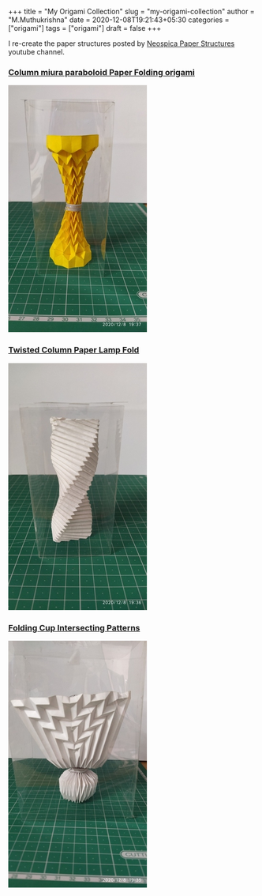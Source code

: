 +++
title = "My Origami Collection"
slug = "my-origami-collection"
author = "M.Muthukrishna"
date = 2020-12-08T19:21:43+05:30
categories = ["origami"]
tags = ["origami"]
draft = false
+++

I re-create the paper structures posted by [Neospica Paper Structures](https://www.youtube.com/c/NeoSpicaPaperStructures/) youtube channel.

### [Column miura paraboloid Paper Folding origami](https://www.youtube.com/watch?v=0uhs2-s4u9w)

![Column miura paraboloid Paper Folding origami](/image/my-origami-collection/column-miura-paraboloid-paper-folding-origami.jpg)

### [Twisted Column Paper Lamp Fold](https://www.youtube.com/watch?v=ItYVP8OTtyM)

![twisted-column-paper-lamp-fold](/image/my-origami-collection/twisted-column-paper-lamp-fold.jpg)

### [Folding Cup Intersecting Patterns](https://www.youtube.com/watch?v=TRUb5m9wfnw)

![folding-cup-intersecting-patterns.jpg](/image/my-origami-collection/folding-cup-intersecting-patterns.jpg)
